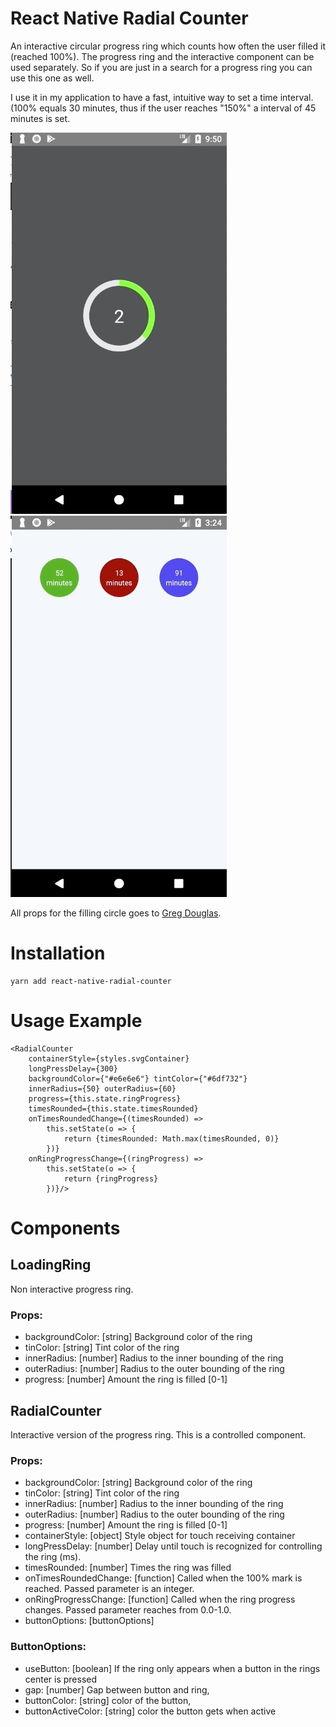 # React Native Radial Counter
An interactive circular progress ring which counts how often the user filled it (reached 100%).
The progress ring and the interactive component can be used separately.
So if you are just in a search for a progress ring you can use this one as well.

I use it in my application to have a fast, intuitive way to set a time interval.
(100% equals 30 minutes, thus if the user reaches "150%" a interval of 45 minutes is set.

![demo gif](./demo.gif) ![demo gif2](./demo2.gif)

All props for the filling circle goes to [Greg Douglas](https://codepen.io/xgad/post/svg-radial-progress-meters).

# Installation
```
yarn add react-native-radial-counter
```

# Usage Example
```
<RadialCounter
    containerStyle={styles.svgContainer}
    longPressDelay={300}
    backgroundColor={"#e6e6e6"} tintColor={"#6df732"}
    innerRadius={50} outerRadius={60}
    progress={this.state.ringProgress}
    timesRounded={this.state.timesRounded}
    onTimesRoundedChange={(timesRounded) =>
        this.setState(o => {
            return {timesRounded: Math.max(timesRounded, 0)}
        })}
    onRingProgressChange={(ringProgress) =>
        this.setState(o => {
            return {ringProgress}
        })}/>
```


# Components

## LoadingRing
Non interactive progress ring.

### Props:
* backgroundColor: [string] Background color of the ring
* tinColor: [string] Tint color of the ring
* innerRadius: [number] Radius to the inner bounding of the ring
* outerRadius: [number] Radius to the outer bounding of the ring
* progress: [number] Amount the ring is filled [0-1]

## RadialCounter
Interactive version of the progress ring. This is a controlled component.

### Props:
* backgroundColor: [string] Background color of the ring
* tinColor: [string] Tint color of the ring
* innerRadius: [number] Radius to the inner bounding of the ring
* outerRadius: [number] Radius to the outer bounding of the ring
* progress: [number] Amount the ring is filled [0-1]
* containerStyle: [object] Style object for touch receiving container
* longPressDelay: [number] Delay until touch is recognized for controlling the ring (ms).
* timesRounded: [number] Times the ring was filled
* onTimesRoundedChange: [function] Called when the 100% mark is reached. Passed parameter is an integer.
* onRingProgressChange: [function] Called when the ring progress changes. Passed parameter reaches from 0.0-1.0.
* buttonOptions: [buttonOptions]

### ButtonOptions:
* useButton: [boolean] If the ring only appears when a button in the rings center is pressed
* gap: [number] Gap between button and ring,
* buttonColor: [string] color of the button,
* buttonActiveColor: [string] color the button gets when active